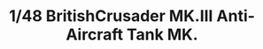 ---
layout: product
title: "1/48 BritishCrusader MK.III Anti-Aircraft Tank MK."
price: "3900" 
desc: "Maketa"
img_path: "/assets/img/TAM32546.webp"
brand: "Tamiya"
available: false
special_offer: false
new: false
soon: false
cat: "010000"
subcat: "010300"
subsubcat: "0N/A"
sifra: "TAM32546"
popular: false
spec: false
---
